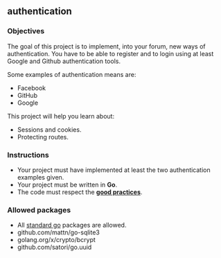 ## authentication

### Objectives

The goal of this project is to implement, into your forum, new ways of authentication. You have to be able to register and to login using at least Google and Github authentication tools.

Some examples of authentication means are:

- Facebook
- GitHub
- Google

This project will help you learn about:

- Sessions and cookies.
- Protecting routes.

### Instructions

- Your project must have implemented at least the two authentication examples given.
- Your project must be written in **Go**.
- The code must respect the [**good practices**](https://public.01-edu.org/subjects/good-practices/).

### Allowed packages

- All [standard go](https://golang.org/pkg/) packages are allowed.
- github.com/mattn/go-sqlite3
- golang.org/x/crypto/bcrypt
- github.com/satori/go.uuid